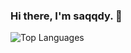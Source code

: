<!--
**saqqdy/saqqdy** is a ✨ _special_ ✨ repository because its `README.md` (this file) appears on your GitHub profile.

Here are some ideas to get you started:

- 🔭 I’m currently working on ...
- 🌱 I’m currently learning ...
- 👯 I’m looking to collaborate on ...
- 🤔 I’m looking for help with ...
- 💬 Ask me about ...
- 📫 How to reach me: ...
- 😄 Pronouns: ...
- ⚡ Fun fact: ...
-->

### Hi there, I'm saqqdy. 👋

<!-- ![My github stats](https://github-readme-stats.vercel.app/api?username=saqqdy&show_icons=true&theme=react) -->
![Top Languages](https://github-readme-stats.vercel.app/api/top-langs/?username=saqqdy&show_icons=true&theme=github_dark&layout=compact&hide=html,css&langs_count=6&hide_border=true)
